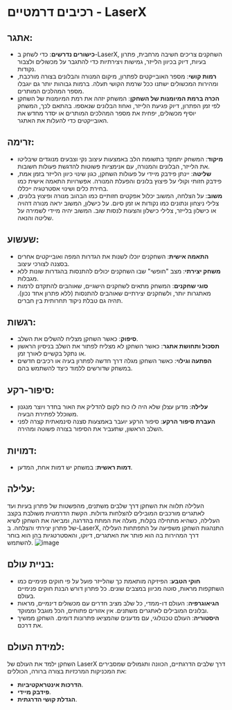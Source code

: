 # רכיבים דרמטיים - LaserX

## אתגר:
- **כישורים נדרשים**: כדי לשחק ב-LaserX, השחקנים צריכים חשיבה מרחבית, פתרון בעיות, דיוק בכיוון הלייזר, גמישות ויצירתיות כדי להתגבר על מכשולים ולצבור נקודות.
- **רמות קושי**: מספר האובייקטים לפתרון, מיקום המנורה והבלונים בצורה מורכבת, ומהירות המכשולים ישתנו ככל שרמת הקושי תעלה. ברמות גבוהות יותר גם יוגבלו מספר המהלכים המותרים.
- **הכרה ברמת המיומנות של השחקן**: המשחק יזהה את רמת המיומנות של השחקן לפי זמן הפתרון, דיוק פגיעת הלייזר, ואחוז הבלונים שנאספו. בהתאם לכך, המשחק יוסיף מכשולים, יפחית את מספר המהלכים המותרים או יסדר מחדש את האובייקטים כדי להעלות את האתגר.

## זרימה:
- **מיקוד**: המשחק יתמקד בתשומת הלב באמצעות עיצוב נקי וצבעים מנוגדים שיבליטו את הלייזר, הבלונים והמנורה, עם אנימציות פשוטות להדגשת פעולות חשובות.
- **שליטה**: יינתן פידבק מיידי על פעולות השחקן, כגון שינוי כיוון הלייזר בזמן אמת, פידבק חזותי וקולי על פיצוץ בלונים והפעלת המנורה. אפשרויות התאמה אישית כמו בחירת כלים ושינוי אסטרטגיה ייכללו.
- **משוב**: על הצלחה, המשוב יכלול אפקטים חזותיים כמו הבהוב מנורה ופיצוץ בלונים, צלילי ניצחון ונתונים כמו נקודות או זמן סיום. על כישלון, המשוב יראה מנורה דהויה או כישלון בלייזר, צלילי כישלון והצעות לנסות שוב. המשוב יהיה מיידי לשמירה על שליטה והנאה.

## שעשוע:
- **התאמה אישית**: השחקנים יוכלו לשנות את הגדרות המפה ואובייקטים אחרים בסצנה לצורכי עיצוב.
- **משחק יצירתי**: מצב "חופשי" שבו השחקנים יכולים להתנסות בהגדרות שונות ללא מגבלות.
- **סוגי שחקנים**: המשחק מתאים לשחקנים הישגיים, שאוהבים להתקדם לרמות מאתגרות יותר, ולשחקנים יצירתיים שאוהבים להתנסות (ללא פתרון אחד נכון). תהיה גם טבלת ניקוד תחרותית בין חברים.

## רגשות:
- **סיפוק**: כאשר השחקן מצליח להשלים את השלב.
- **תסכול ותחושת אתגר**: כאשר השחקן לא מצליח לפתור את השלב בניסיון הראשון או נתקל בקשיים לאורך זמן.
- **הפתעה וגילוי**: כאשר השחקן מגלה דרך חדשה לפתרון בעיה או רכיבים חדשים במשחק שדורשים ללמוד כיצד להשתמש בהם.

## סיפור-רקע:
- **עלילה**: מדען עצלן שלא היה לו כוח לקום להדליק את האור בחדר ויוצר מנגנון משוכלל לפתירת הבעיה.
- **העברת סיפור הרקע**: סיפור הרקע יועבר באמצעות סצנה סינמאתית קצרה לפני השלב הראשון, שתעביר את הסיפור בצורה פשוטה ומהירה.

## דמויות:
- **דמות ראשית**: במשחק יש דמות אחת, המדען.

## עלילה:
העלילה תלווה את השחקן דרך שלבים משתנים, מהפשטות של פתרון בעיות ועד לאתגרים מורכבים המובילים להצלחות גדולות. הקשת הדרמטית משולבת בקצב העלילה, כשהיא מתחילה בקלות, מעלה את המתח בהדרגה, ומביאה את השחקן לשיא של פתרון יצירתי והצלחה.
ב-LaserX, התנהגות השחקן משפיעה על התפתחות העלילה דרך המהירות בה הוא פותר את האתגרים, דיוקו, והאסטרטגיות בהן הוא בוחר להשתמש.
![image](https://github.com/user-attachments/assets/4c37eba7-24b2-4f34-8da3-406be6aa1573)


## בניית עולם:
- **חוקי הטבע**: הפיזיקה מותאמת כך שהלייזר פועל על פי חוקים פנימיים כמו השתקפות מראות, סוטה מכיוון במצבים שונים. כל פתרון דורש הבנת חוקים פנימיים בעולם.
- **הגיאוגרפיה**: העולם דו-ממדי, כל שלב מציב חדרים עם מכשולים דינמיים, מראות ובלונים המובילים לאתגרים משתנים. אין אזורים פתוחים, הכל מוגבל וממוקד.
- **היסטוריה**: העולם טכנולוגי, עם מדענים שהמציאו פתרונות דומים. השחקן ממשיך את דרכם.

## למידת העולם:
השחקן ילמד את העולם של LaserX דרך שלבים הדרגתיים, הכוונה ותגמולים שמסבירים את המכניקות המרכזיות בצורה ברורה, הכוללים:
- **הדרכות אינטראקטיביות**.
- **פידבק מיידי**.
- **הגדלת קושי הדרגתית**.

